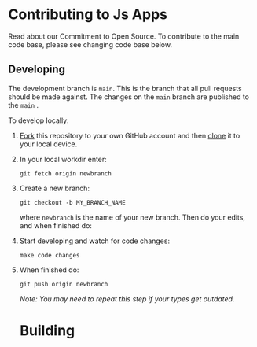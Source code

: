 # Contributing to Js Apps
  Read about our Commitment to Open Source. To contribute to the main code base, please see changing code base below.
  
## Developing

The development branch is `main`. This is the branch that all pull
requests should be made against. The changes on the `main`
branch are published to the `main` .

To develop locally:

1. [Fork](https://help.github.com/articles/fork-a-repo/) this repository to your
   own GitHub account and then
   [clone](https://help.github.com/articles/cloning-a-repository/) it to your local device.
2. In your local workdir enter:
   ```
   git fetch origin newbranch
   ```
3. Create a new branch:
   ```
   git checkout -b MY_BRANCH_NAME
   ```
   where `newbranch` is the name of your new branch. Then do your edits, and when finished do:
   
4. Start developing and watch for code changes:
   ```
   make code changes
   ```
5. When finished do:
   ```
   git push origin newbranch
   ```

   _Note: You may need to repeat this step if your types get outdated._
   
   # Building
   
   
   
   
   
   
